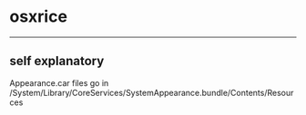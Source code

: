 # osxrice
----
self explanatory
----

Appearance.car files go in /System/Library/CoreServices/SystemAppearance.bundle/Contents/Resources
